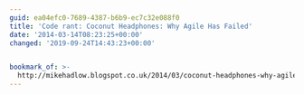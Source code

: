 ```yaml
---
guid: ea04efc0-7689-4387-b6b9-ec7c32e088f0
title: 'Code rant: Coconut Headphones: Why Agile Has Failed'
date: '2014-03-14T08:23:25+00:00'
changed: '2019-09-24T14:43:23+00:00'


bookmark_of: >-
  http://mikehadlow.blogspot.co.uk/2014/03/coconut-headphones-why-agile-has-failed.html?m=1
---
```




